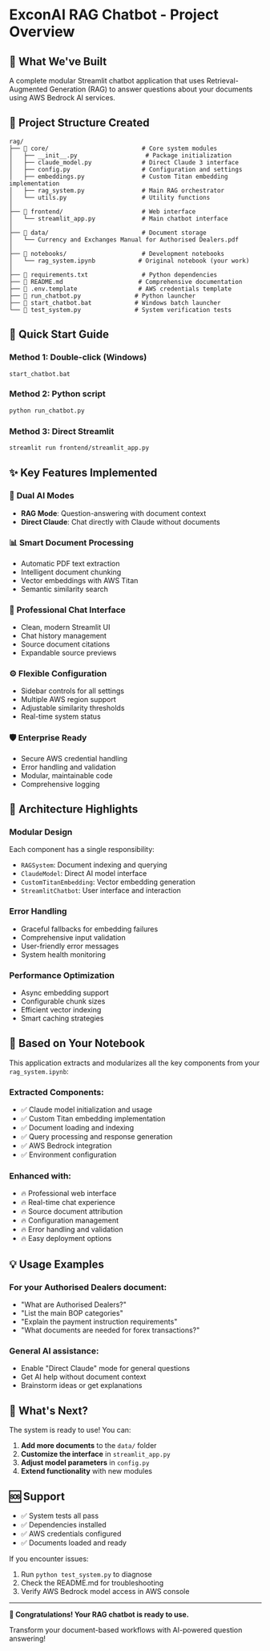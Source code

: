# ExconAI RAG Chatbot - Project Overview

## 🎯 What We've Built

A complete modular Streamlit chatbot application that uses Retrieval-Augmented Generation (RAG) to answer questions about your documents using AWS Bedrock AI services.

## 📂 Project Structure Created

```
rag/
├── 📁 core/                          # Core system modules
│   ├── __init__.py                   # Package initialization
│   ├── claude_model.py              # Direct Claude 3 interface
│   ├── config.py                    # Configuration and settings
│   ├── embeddings.py                # Custom Titan embedding implementation
│   ├── rag_system.py                # Main RAG orchestrator
│   └── utils.py                     # Utility functions
│
├── 📁 frontend/                      # Web interface
│   └── streamlit_app.py             # Main chatbot interface
│
├── 📁 data/                          # Document storage
│   └── Currency and Exchanges Manual for Authorised Dealers.pdf
│
├── 📁 notebooks/                     # Development notebooks
│   └── rag_system.ipynb            # Original notebook (your work)
│
├── 📄 requirements.txt               # Python dependencies
├── 📄 README.md                     # Comprehensive documentation
├── 📄 .env.template                 # AWS credentials template
├── 🐍 run_chatbot.py               # Python launcher
├── 🚀 start_chatbot.bat            # Windows batch launcher
└── 🧪 test_system.py               # System verification tests
```

## 🚀 Quick Start Guide

### Method 1: Double-click (Windows)
```
start_chatbot.bat
```

### Method 2: Python script
```bash
python run_chatbot.py
```

### Method 3: Direct Streamlit
```bash
streamlit run frontend/streamlit_app.py
```

## ✨ Key Features Implemented

### 🤖 **Dual AI Modes**
- **RAG Mode**: Question-answering with document context
- **Direct Claude**: Chat directly with Claude without documents

### 📊 **Smart Document Processing**
- Automatic PDF text extraction
- Intelligent document chunking
- Vector embeddings with AWS Titan
- Semantic similarity search

### 💬 **Professional Chat Interface**
- Clean, modern Streamlit UI
- Chat history management
- Source document citations
- Expandable source previews

### ⚙️ **Flexible Configuration**
- Sidebar controls for all settings
- Multiple AWS region support
- Adjustable similarity thresholds
- Real-time system status

### 🛡️ **Enterprise Ready**
- Secure AWS credential handling
- Error handling and validation
- Modular, maintainable code
- Comprehensive logging

## 🔧 Architecture Highlights

### **Modular Design**
Each component has a single responsibility:
- `RAGSystem`: Document indexing and querying
- `ClaudeModel`: Direct AI model interface  
- `CustomTitanEmbedding`: Vector embedding generation
- `StreamlitChatbot`: User interface and interaction

### **Error Handling**
- Graceful fallbacks for embedding failures
- Comprehensive input validation
- User-friendly error messages
- System health monitoring

### **Performance Optimization**
- Async embedding support
- Configurable chunk sizes
- Efficient vector indexing
- Smart caching strategies

## 🎯 Based on Your Notebook

This application extracts and modularizes all the key components from your `rag_system.ipynb`:

### **Extracted Components:**
- ✅ Claude model initialization and usage
- ✅ Custom Titan embedding implementation  
- ✅ Document loading and indexing
- ✅ Query processing and response generation
- ✅ AWS Bedrock integration
- ✅ Environment configuration

### **Enhanced with:**
- 🔥 Professional web interface
- 🔥 Real-time chat experience
- 🔥 Source document attribution
- 🔥 Configuration management
- 🔥 Error handling and validation
- 🔥 Easy deployment options

## 💡 Usage Examples

### **For your Authorised Dealers document:**
- "What are Authorised Dealers?"
- "List the main BOP categories"
- "Explain the payment instruction requirements"
- "What documents are needed for forex transactions?"

### **General AI assistance:**
- Enable "Direct Claude" mode for general questions
- Get AI help without document context
- Brainstorm ideas or get explanations

## 🔄 What's Next?

The system is ready to use! You can:

1. **Add more documents** to the `data/` folder
2. **Customize the interface** in `streamlit_app.py`
3. **Adjust model parameters** in `config.py`
4. **Extend functionality** with new modules

## 🆘 Support

- ✅ System tests all pass
- ✅ Dependencies installed
- ✅ AWS credentials configured
- ✅ Documents loaded and ready

If you encounter issues:
1. Run `python test_system.py` to diagnose
2. Check the README.md for troubleshooting
3. Verify AWS Bedrock model access in AWS console

---

**🎉 Congratulations! Your RAG chatbot is ready to use.**

Transform your document-based workflows with AI-powered question answering!
